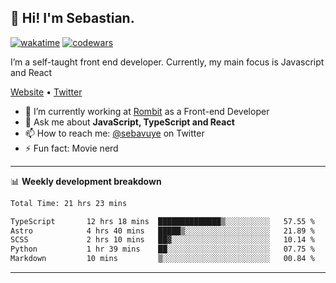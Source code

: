 ## 👋 Hi! I'm Sebastian.

[![wakatime](https://wakatime.com/badge/user/df0036c6-328a-4a39-be9b-e49417ed22a1.svg)](https://wakatime.com/@df0036c6-328a-4a39-be9b-e49417ed22a1)
[![codewars](https://www.codewars.com/users/sebavuye/badges/small)](https://www.codewars.com/users/sebavuye)

I’m a self-taught front end developer. Currently, my main focus is Javascript and React

[Website](https://sebastianvuye.be) • [Twitter](https://twitter.com/sebavuye)

- 🔭 I’m currently working at [Rombit](https://rombit.com/) as a Front-end Developer
- 💬 Ask me about **JavaScript, TypeScript and React**
- 📫 How to reach me: [@sebavuye](https://twitter.com/sebavuye) on Twitter
- ⚡ Fun fact: Movie nerd

-------

📊 **Weekly development breakdown**

<!--START_SECTION:waka-->

```txt
Total Time: 21 hrs 23 mins

TypeScript       12 hrs 18 mins  ██████████████▒░░░░░░░░░░   57.55 %
Astro            4 hrs 40 mins   █████▒░░░░░░░░░░░░░░░░░░░   21.89 %
SCSS             2 hrs 10 mins   ██▓░░░░░░░░░░░░░░░░░░░░░░   10.14 %
Python           1 hr 39 mins    ██░░░░░░░░░░░░░░░░░░░░░░░   07.75 %
Markdown         10 mins         ▒░░░░░░░░░░░░░░░░░░░░░░░░   00.84 %
```

<!--END_SECTION:waka-->
-------
